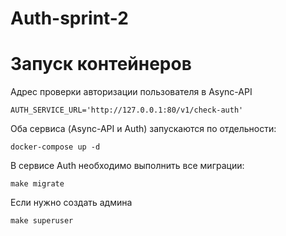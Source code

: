 # Auth-sprint-2

# Запуск контейнеров
Адрес проверки авторизации пользователя в Async-API
```
AUTH_SERVICE_URL='http://127.0.0.1:80/v1/check-auth'
```
Оба сервиса (Async-API и Auth) запускаются по отдельности:
```
docker-compose up -d
```
В сервисе Auth необходимо выполнить все миграции:
```
make migrate
```
Если нужно создать админа
```
make superuser
```
